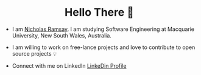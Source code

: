 <h1 align="center"> Hello There 👋 </h1>


* I am [Nicholas Ramsay](https://www.linkedin.com/). I am studying Software Engineering at Macquarie University, New South Wales, Australia.

* I am willing to work on free-lance projects and love to  contribute to open source projects :bulb:

* Connect with me on LinkedIn [LinkeDin Profile](https://www.linkedin.com/)

